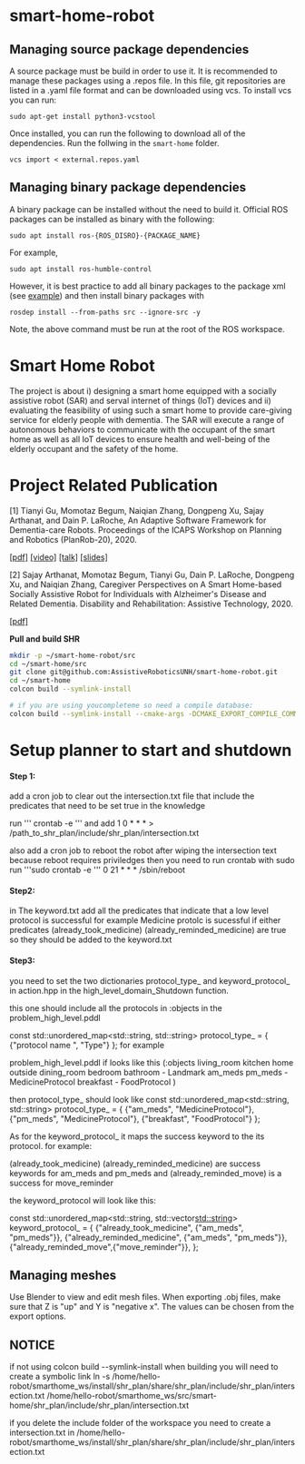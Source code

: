 # smart-home-robot

## Managing source package dependencies 
A source package must be build in order to use it. It is recommended to manage these packages using a .repos file. In this file, git repositories are listed in a .yaml file format and can be downloaded using vcs. To install vcs you can run: 
``` 
sudo apt-get install python3-vcstool 
``` 
Once installed, you can run the following to download all of the dependencies. Run the follwing in the `smart-home` folder.
``` 
vcs import < external.repos.yaml 
``` 

## Managing binary package dependencies 
A binary package can be installed without the need to build it. Official ROS packages can be installed as binary with the following: 
``` 
sudo apt install ros-{ROS_DISRO}-{PACKAGE_NAME} 
``` 
For example,   
``` 
sudo apt install ros-humble-control 
``` 
However, it is best practice to add all binary packages to the package xml (see [example](https://docs.ros.org/en/foxy/Tutorials/Beginner-Client-Libraries/Creating-Your-First-ROS2-Package.html#customize-package-xml)) and then install binary packages with  
``` 
rosdep install --from-paths src --ignore-src -y 
``` 

Note, the above command must be run at the root of the ROS workspace. 

# Smart Home Robot
The project is about i) designing a smart home equipped with a socially assistive robot (SAR) and serval
internet of things (IoT) devices and ii) evaluating the feasibility of using such a smart home to provide care-giving service for
elderly people with dementia. The SAR will execute a range of autonomous behaviors to communicate
with the occupant of the smart home as well as all IoT devices to ensure health and well-being of the
elderly occupant and the safety of the home. 

# Project Related Publication
[1] Tianyi Gu, Momotaz Begum, Naiqian Zhang, Dongpeng Xu, Sajay Arthanat, and Dain P. LaRoche, An Adaptive Software Framework for Dementia-care Robots. Proceedings of the ICAPS Workshop on Planning and Robotics (PlanRob-20), 2020. 

[[pdf]](http://cs.unh.edu/~tg1034/publication/shr_PlanRob2020.pdf) [[video]](https://youtu.be/MjQJuN2I3Vo) [[talk]](https://youtu.be/_laXuQWBT8U) [[slides]](http://cs.unh.edu/~tg1034/slides/PlanRob-2020-shr-slides.pdf)

[2] Sajay Arthanat, Momotaz Begum, Tianyi Gu, Dain P. LaRoche, Dongpeng Xu, and Naiqian Zhang, Caregiver Perspectives on A Smart Home-based Socially Assistive Robot for Individuals with Alzheimer's Disease and Related Dementia. Disability and Rehabilitation: Assistive Technology, 2020.

[[pdf]](http://cs.unh.edu/~tg1034/publication/shr_sajay.pdf)


**Pull and build SHR**
```bash
mkdir -p ~/smart-home-robot/src
cd ~/smart-home/src
git clone git@github.com:AssistiveRoboticsUNH/smart-home-robot.git
cd ~/smart-home 
colcon build --symlink-install

# if you are using youcompleteme so need a compile database:  
colcon build --symlink-install --cmake-args -DCMAKE_EXPORT_COMPILE_COMMANDS=1
```

# Setup planner to start and shutdown

#### Step 1:
add a  cron job to clear out the intersection.txt file that include the predicates that need to be set true in the knowledge

run ''' crontab -e '''
and add 
1 0 * * * > /path_to_shr_plan/include/shr_plan/intersection.txt

also add a cron job to reboot the robot after wiping the intersection text 
because reboot requires priviledges then you need to run crontab with sudo
run '''sudo crontab -e '''
0 21 * * * /sbin/reboot

#### Step2: 
in The keyword.txt add all the predicates that indicate that a low level protocol is successful
for example Medicine protolc is sucessful if either predicates  (already_took_medicine) (already_reminded_medicine) are true so they should be added to the keyword.txt

#### Step3:

you need to set the two dictionaries protocol_type_ and keyword_protocol_ in action.hpp in the high_level_domain_Shutdown function.

this one should include all the protocols in :objects in the problem_high_level.pddl

const std::unordered_map<std::string, std::string> protocol_type_ = {
         {"protocol name ", "Type"}
    };
 for example 

 problem_high_level.pddl if looks like this 
  (:objects
     living_room kitchen home outside dining_room bedroom bathroom - Landmark
     am_meds pm_meds - MedicineProtocol
     breakfast - FoodProtocol
  )
  
  then protocol_type_ should look like 
    const std::unordered_map<std::string, std::string> protocol_type_ = {
            {"am_meds", "MedicineProtocol"},
            {"pm_meds", "MedicineProtocol"},
            {"breakfast", "FoodProtocol"}
    };

As for the keyword_protocol_ it maps the success keyword to the its protocol.
for example:

(already_took_medicine) (already_reminded_medicine) are success keywords for am_meds and pm_meds 
and (already_reminded_move) is a success for move_reminder

the keyword_protocol will look like this:

 const std::unordered_map<std::string, std::vector<std::string>> keyword_protocol_ = {
         {"already_took_medicine", {"am_meds", "pm_meds"}},
         {"already_reminded_medicine", {"am_meds", "pm_meds"}},
         {"already_reminded_move",{"move_reminder"}},
 };


## Managing meshes
Use Blender to view and edit mesh files. When exporting .obj files, make sure that Z is "up" and Y is "negative x". 
The values can be chosen from the export options.  


## NOTICE
if not using colcon build --symlink-install when building you will need to create a symbolic link
ln -s /home/hello-robot/smarthome_ws/install/shr_plan/share/shr_plan/include/shr_plan/intersection.txt /home/hello-robot/smarthome_ws/src/smart-home/shr_plan/include/shr_plan/intersection.txt


if you delete the include folder of the workspace you need to create a intersection.txt in /home/hello-robot/smarthome_ws/install/shr_plan/share/shr_plan/include/shr_plan/intersection.txt 
